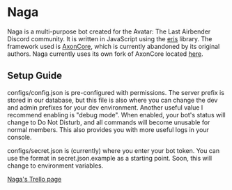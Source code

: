# Naga
Naga is a multi-purpose bot created for the Avatar: The Last Airbender Discord community. It is written in JavaScript using the [eris](https://github.com/abalabahaha/eris) library. The framework used is [AxonCore](https://github.com/KhaaZ/axoncore), which is currently abandoned by its original authors. Naga currently uses its own fork of AxonCore located [here](https://github.com/eaobao/axoncore).

## Setup Guide
configs/config.json is pre-configured with permissions. The server prefix is stored in our database, but this file is also where you can change the dev and admin prefixes for your dev environment. Another useful value I recommend enabling is "debug mode". When enabled, your bot's status will change to Do Not Disturb, and all commands will become unusable for normal members. This also provides you with more useful logs in your console.

configs/secret.json is (currently) where you enter your bot token. You can use the format in secret.json.example as a starting point. Soon, this will change to environment variables.

[Naga's Trello page](https://trello.com/b/Mx9bdabJ/features-issues)
